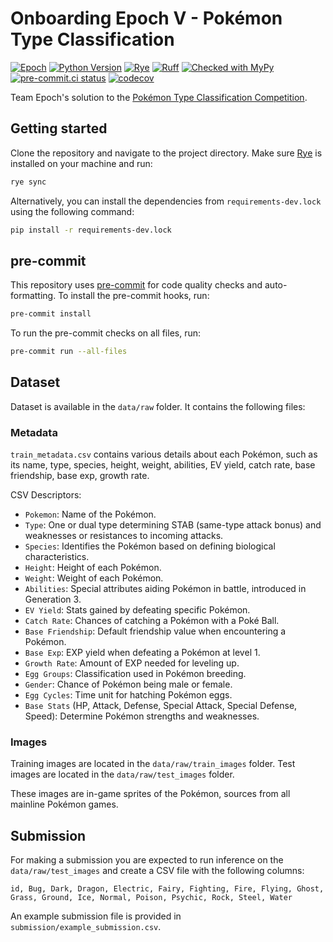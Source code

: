 # Onboarding Epoch V - Pokémon Type Classification

[![Epoch](https://img.shields.io/endpoint?url=https%3A%2F%2Fraw.githubusercontent.com%2FJeffrey-Lim%2Fepoch-dvdscreensaver%2Fmaster%2Fbadge.json)](https://teamepoch.ai/)
[![Python Version](https://img.shields.io/badge/python-3.10-blue.svg)](https://www.python.org/downloads/)
[![Rye](https://img.shields.io/endpoint?url=https://raw.githubusercontent.com/astral-sh/rye/main/artwork/badge.json)](https://rye-up.com)
[![Ruff](https://img.shields.io/endpoint?url=https://raw.githubusercontent.com/astral-sh/ruff/main/assets/badge/v2.json)](https://github.com/astral-sh/ruff)
[![Checked with MyPy](https://www.mypy-lang.org/static/mypy_badge.svg)](https://mypy-lang.org/)
[![pre-commit.ci status](https://results.pre-commit.ci/badge/github/TeamEpochGithub/onboarding-epoch-v-competition/main.svg)](https://results.pre-commit.ci/latest/TeamEpochGithub/onboarding-epoch-v-competition/main)
[![codecov](https://codecov.io/gh/TeamEpochGithub/onboarding-epoch-v-competition/graph/badge.svg?token=gzOUyRJV5L)](https://codecov.io/gh/TeamEpochGithub/onboarding-epoch-v-competition)

Team Epoch's solution to the [Pokémon Type Classification Competition](https://www.kaggle.com/competitions/pokemon-type-classification-epoch-v-competition).

## Getting started

Clone the repository and navigate to the project directory.
Make sure [Rye](https://rye-up.com/guide/installation/) is installed on your machine and run:

```bash
rye sync
```

Alternatively, you can install the dependencies from `requirements-dev.lock` using the following command:

```bash
pip install -r requirements-dev.lock
```

## pre-commit

This repository uses [pre-commit](https://pre-commit.com/) for code quality checks and auto-formatting.
To install the pre-commit hooks, run:

```bash
pre-commit install
```

To run the pre-commit checks on all files, run:

```bash
pre-commit run --all-files
```

## Dataset

Dataset is available in the `data/raw` folder. It contains the following files:

### Metadata

`train_metadata.csv` contains various details about each Pokémon, such as its name, type, species, height, weight, abilities, EV yield, catch rate, base friendship, base exp, growth rate.

CSV Descriptors:

- `Pokemon`: Name of the Pokémon.
- `Type`: One or dual type determining STAB (same-type attack bonus) and weaknesses or resistances to incoming attacks.
- `Species`: Identifies the Pokémon based on defining biological characteristics.
- `Height`: Height of each Pokémon.
- `Weight`: Weight of each Pokémon.
- `Abilities`: Special attributes aiding Pokémon in battle, introduced in Generation 3.
- `EV Yield`: Stats gained by defeating specific Pokémon.
- `Catch Rate`: Chances of catching a Pokémon with a Poké Ball.
- `Base Friendship`: Default friendship value when encountering a Pokémon.
- `Base Exp`: EXP yield when defeating a Pokémon at level 1.
- `Growth Rate`: Amount of EXP needed for leveling up.
- `Egg Groups`: Classification used in Pokémon breeding.
- `Gender`: Chance of Pokémon being male or female.
- `Egg Cycles`: Time unit for hatching Pokémon eggs.
- `Base Stats` (HP, Attack, Defense, Special Attack, Special Defense, Speed): Determine Pokémon strengths and weaknesses.

### Images

Training images are located in the `data/raw/train_images` folder.
Test images are located in the `data/raw/test_images` folder.

These images are in-game sprites of the Pokémon, sources from all mainline Pokémon games.

## Submission

For making a submission you are expected to run inference on the `data/raw/test_images` and create a CSV file with the following columns:

```csv
id, Bug, Dark, Dragon, Electric, Fairy, Fighting, Fire, Flying, Ghost, Grass, Ground, Ice, Normal, Poison, Psychic, Rock, Steel, Water
```

An example submission file is provided in `submission/example_submission.csv`.
